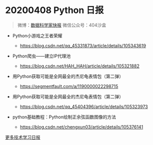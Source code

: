 # 20200408 Python 日报
> 微博：[数据科学家快报](https://www.weibo.com/wukehao)
> 微信公众号：404沙盒
- Python小游戏之王者荣耀
  - https://blog.csdn.net/qq_45331873/article/details/105343619

- Python爬虫——建立IP代理池
  - https://blog.csdn.net/HAH_HAH/article/details/105321882

- 用Python获取可能是全网最全的杰尼龟表情包（第二弹）
  - https://segmentfault.com/a/1190000022298715

- 用Python获取可能是全网最全的杰尼龟表情包（第二弹）
  - https://blog.csdn.net/qq_45404396/article/details/105323973

- python基础教程：Python绘制正余弦函数图像的方法
  - https://blog.csdn.net/chengxun03/article/details/105376141

  
[更多技术学习日报](https://github.com/KehaoWu/dailypython)
